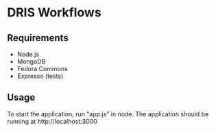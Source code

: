 # DRIS Workflows

## Requirements
* Node.js
* MongoDB
* Fedora Commons
* Expresso (tests)

## Usage
To start the application, run "app.js" in node.
The application should be running at http://localhost:3000
